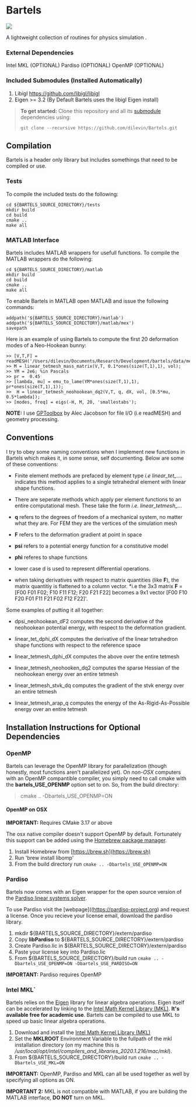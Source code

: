 # Bartels
[![](https://github.com/dilevin/Bartels/workflows/BuildBartels/badge.svg?branch=master)](https://github.com/dilevin/Bartels/actions)

A lightweight collection of routines for physics simulation .

### External Dependencies  ###
Intel MKL (OPTIONAL)
Pardiso (OPTIONAL)
OpenMP (OPTIONAL)

### Included Submodules (Installed Automatically) ###
1. Libigl https://github.com/libigl/libigl
2. Eigen >= 3.2 (By Default Bartels uses the libigl Eigen install)

> **To get started:** Clone this repository and all its [submodule](https://git-scm.com/book/en/v2/Git-Tools-Submodules) dependencies using:
> 
>     git clone --recursive https://github.com/dilevin/Bartels.git

## Compilation
Bartels is a header only library but includes somethings that need to be compiled or use.

### Tests
To compile the included tests do the following:

    cd ${BARTELS_SOURCE_DIRECTORY}/tests
    mkdir build
    cd build
    cmake ..
    make all

### MATLAB Interface
Bartels includes MATLAB wrappers for usefull functions. To compile the MATLAB wrappers do the following:

    cd ${BARTELS_SOURCE_DIRECTORY}/matlab
    mkdir build
    cd build
    cmake ..
    make all

To enable Bartels in MATLAB open MATLAB and issue the following commands: 

    addpath('${BARTELS_SOURCE_DIRECTORY}/matlab')
    addpath('${BARTELS_SOURCE_DIRECTORY}/matlab/mex')
    savepath
    
 Here is an example of using Bartels to compute the first 20 deformation modes of a Neo-Hookean bunny:
 
    >> [V,T,F] = readMESH('/Users/dilevin/Documents/Research/Development/bartels/data/meshes_mesh/coarser_bunny.mesh');
    >> M = linear_tetmesh_mass_matrix(V,T, 0.1*ones(size(T,1),1), vol);
    >> YM = 2e6; %in Pascals
    >> pr =  0.45
    >> [lambda, mu] = emu_to_lame(YM*ones(size(T,1),1), pr*ones(size(T,1),1));
    >>  H = linear_tetmesh_neohookean_dq2(V,T, q, dX, vol, [0.5*mu, 0.5*lambda]);
    >> [modes, freq] = eigs(-H, M, 20, 'smallestabs');
    
 **NOTE:** I use [GPToolbox](https://github.com/alecjacobson/gptoolbox) by Alec Jacobson for file I/O (i.e readMESH) and geometry processing. 
 
## Conventions
I try to obey some naming conventions when I implement new functions in Bartels which makes it, in some sense, self documenting. Below are some of these conventions:

* Finite element methods are prefaced by element type *i.e linear_tet_....* indicates this method applies to a single tetrahedral element with linear shape functions.

* There are seperate methods which apply per element functions to an entire computational mesh. These take the form *i.e. linear_tetmesh_...*

* **q** refers to the degrees of freedom of a mechanical system, no matter what they are. For FEM they are the vertices of the simulation mesh

* **F** refers to the deformation gradient at  point in space

* **psi** refers to a potential energy function for a constitutive model

* **phi** referes to shape functions

* lower case d is used to represent differential operations. 

* when taking derivatives with respect to matrix quantities (like **F**), the matrix quantitiy is flattened to a column vector. *i.e the 3x3 matrix **F** = [F00 F01 F02; F10 F11 F12; F20 F21 F22] becomes a 9x1 vector [F00 F10 F20 F01 F11 F21 F02 F12 F22]'.

Some examples of putting it all together:

* dpsi_neohookean_dF2 computes the second derivative of the neohookean potential energy, with respect to the deformation gradient.

* linear_tet_dphi_dX computes the derivative of the linear tetrahedron shape functions with respect to the reference space

* linear_tetmesh_dphi_dX computes the above over the entire tetmesh

* linear_tetmesh_neohooken_dq2 computes the sparse Hessian of the neohookean energy over an entire tetmesh

* linear_tetmesh_stvk_dq computes the gradient of the stvk energy over an entire tetmesh

* linear_tetmesh_arap_q computes the energy of the As-Rigid-As-Possible energy  over an entire tetmesh

## Installation Instructions for Optional Dependencies

### OpenMP

Bartels can leverage the OpenMP library for parallelization (though honestly, most functions aren't parallelized yet). On *non-OSX* computers with an OpenMP compantible compiler, you simply need to call cmake with the **bartels_USE_OPENMP** option set to on. So, from the build directory:

>
>   cmake .. -Dbartels_USE_OPENMP=ON

#### OpenMP on OSX

**IMPORTANT:** Requires CMake 3.17 or above 

The osx native compiler doesn't support OpenMP by default. Fortunately this support can be added using the [Homebrew package manager](https://brew.sh).

1. Install Homebrew from [https://brew.sh](https://brew.sh)
2. Run 'brew install libomp'
3. From the build directory run `cmake .. -Dbartels_USE_OPENMP=ON`

### Pardiso

Bartels now comes with an Eigen wrapper for the open source version of the [Pardiso linear systems solver](https://pardiso-project.org).

To use Pardiso visit the [webpage]((https://pardiso-project.org) and request a license. Once you recieve your license email, download the pardiso library.

1. mkdir ${BARTELS_SOURCE_DIRECTORY}/extern/pardiso
2. Copy **libPardiso** to ${BARTELS_SOURCE_DIRECTORY}/extern/pardiso
3. Create Pardiso.lic in ${BARTELS_SOURCE_DIRECTORY}/extern/pardiso
4. Paste your license key into Pardiso.lic
5. From ${BARTELS_SOURCE_DIRECTORY}/build run `cmake .. -Dbartels_USE_OPENMP=ON -Dbartels_USE_PARDISO=ON`

**IMPORTANT:** Pardiso requires OpenMP

### Intel MKL`

Bartels relies on the [Eigen](https://eigen.tuxfamily.org) library for linear algebra operations. Eigen itself can be accelerated by linking to the [Intel Math Kernel Library (MKL)](https://software.intel.com/en-us/performance-libraries). **It's available free for academic use**. Bartels can be compiled to use MKL to speed up basic linear algebra operations.

1. Download and install the [Intel Math Kernel Library (MKL)](https://software.intel.com/en-us/performance-libraries)
2. Set the **MKLROOT** Environment Variable to the fullpath of the mkl installation directory (on my machine this is */usr/local/opt/intel/compilers_and_libraries_2020.1.216/mac/mkl*).
3. From ${BARTELS_SOURCE_DIRECTORY}/build run `cmake .. -Dbartels_USE_MKL=ON`

**IMPORTANT:** OpenMP, Pardiso and MKL can all be used together as well by specifying all options as ON.

**IMPORTANT 2:** MKL is not compatible with MATLAB, if you are building the MATLAB interface, **DO NOT** turn on MKL.

